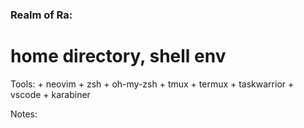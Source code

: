 # 
#
#
#
#
#
#
#
#

### Realm of Ra:
# 	home directory, shell env

Tools:
	+ neovim
	+ zsh
	+ oh-my-zsh
	+ tmux
	+ termux
	+ taskwarrior
	+ vscode
	+ karabiner

Notes:
	
